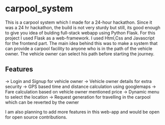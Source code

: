 # carpool_system
This is a carpool system which I made for a 24-hour hackathon. Since it was a 24 hr hackathon, the build is not very sturdy but still, its good enough to give you idea of bulding full-stack webapp using Python Flask.
For this project I used Flask as a web-framework. I used Html,Css and Javascript for the frontend part. The main idea behind this was to make a system that can provide a carpool facility to anyone who is in the path of the vehicle owner. The vehicle owner can select his path before starting the journey.
## Features
-> Login and Signup for vehicle owner
-> Vehicle owner details for extra security
-> GPS based time and distance calculation using googlemaps
-> Fare calculation based on vehicle owner mentioned price
-> Dynamic menu to select the location
-> Request generation for travelling in the carpool which can be reverted by the owner

I am also planning to add more features in this web-app and would be open for open source contributions.
